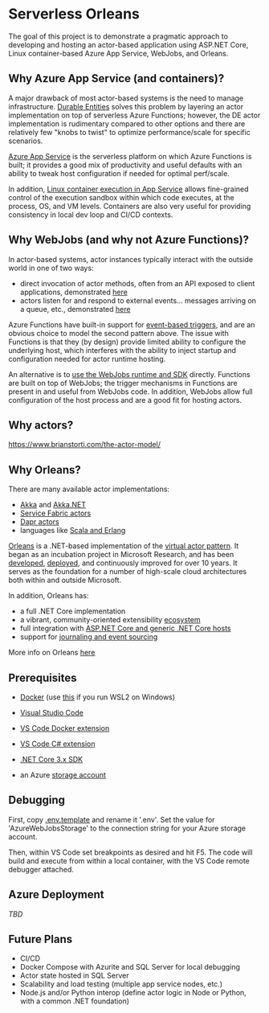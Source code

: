 # Serverless Orleans

The goal of this project is to demonstrate a pragmatic approach to developing and hosting an actor-based application using ASP.NET Core, Linux container-based Azure App Service, WebJobs, and Orleans.

## Why Azure App Service (and containers)?

A major drawback of most actor-based systems is the need to manage infrastructure. [Durable Entities](https://docs.microsoft.com/en-us/azure/azure-functions/durable/durable-functions-entities?tabs=csharp) solves this problem by layering an actor implementation on top of serverless Azure Functions; however, the DE actor implementation is rudimentary compared to other options and there are relatively few "knobs to twist" to optimize performance/scale for specific scenarios.

[Azure App Service](https://docs.microsoft.com/en-us/azure/app-service/) is the serverless platform on which Azure Functions is built; it provides a good mix of productivity and useful defaults with an ability to tweak host configuration if needed for optimal perf/scale.

In addition, [Linux container execution in App Service](https://docs.microsoft.com/en-us/azure/app-service/containers/quickstart-docker) allows fine-grained control of the execution sandbox within which code executes, at the process, OS, and VM levels. Containers are also very useful for providing consistency in local dev loop and CI/CD contexts.

## Why WebJobs (and why not Azure Functions)?

In actor-based systems, actor instances typically interact with the outside world in one of two ways:

- direct invocation of actor methods, often from an API exposed to client applications, demonstrated [here](./host/MessagesController.cs)
- actors listen for and respond to external events... messages arriving on a queue, etc., demonstrated [here](./host/MessagesListener.cs)

Azure Functions have built-in support for [event-based triggers](https://docs.microsoft.com/en-us/azure/azure-functions/functions-triggers-bindings), and are an obvious choice to model the second pattern above. The issue with Functions is that they (by design) provide limited ability to configure the underlying host, which interferes with the ability to inject startup and configuration needed for actor runtime hosting.

An alternative is to [use the WebJobs runtime and SDK](https://docs.microsoft.com/en-us/azure/app-service/webjobs-sdk-how-to) directly. Functions are built on top of WebJobs; the trigger mechanisms in Functions are present in and useful from WebJobs code. In addition, WebJobs allow full configuration of the host process and are a good fit for hosting actors.

## Why actors?

https://www.brianstorti.com/the-actor-model/

## Why Orleans?

There are many available actor implementations:

- [Akka](https://akka.io/) and [Akka.NET](https://getakka.net/)
- [Service Fabric actors](https://docs.microsoft.com/en-us/azure/service-fabric/service-fabric-reliable-actors-introduction)
- [Dapr actors](https://github.com/dapr/docs/tree/master/concepts/actors#actors-in-dapr)
- languages like [Scala and Erlang](https://medium.com/@emqtt/erlang-vs-scala-5b5190326ef5)

[Orleans](https://dotnet.github.io/orleans/Documentation/index.html) is a .NET-based implementation of the [virtual actor pattern](https://www.microsoft.com/en-us/research/publication/orleans-distributed-virtual-actors-for-programmability-and-scalability/). It began as an incubation project in Microsoft Research, and has been [developed](https://github.com/dotnet/orleans), [deployed](https://dotnet.github.io/orleans/Community/Who-Is-Using-Orleans.html), and continuously improved for over 10 years. It serves as the foundation for a number of high-scale cloud architectures both within and outside Microsoft.

In addition, Orleans has:

- a full .NET Core implementation
- a vibrant, community-oriented extensibility [ecosystem](https://github.com/OrleansContrib)
- full integration with [ASP.NET Core and generic .NET Core hosts](https://dotnet.github.io/orleans/Documentation/clusters_and_clients/configuration_guide/server_configuration.html)
- support for [journaling and event sourcing](https://dotnet.github.io/orleans/Documentation/grains/event_sourcing/index.html)

More info on Orleans [here](https://dotnet.github.io/orleans/Documentation/resources/links.html)

## Prerequisites

- [Docker](https://docs.docker.com/get-docker/) (use [this](https://docs.docker.com/docker-for-windows/wsl-tech-preview/) if you run WSL2 on Windows)

- [Visual Studio Code](https://code.visualstudio.com/download)

- [VS Code Docker extension](https://marketplace.visualstudio.com/items?itemName=ms-azuretools.vscode-docker)

- [VS Code C# extension](https://marketplace.visualstudio.com/items?itemName=ms-dotnettools.csharp)

- [.NET Core 3.x SDK](https://dotnet.microsoft.com/download)

- an Azure [storage account](https://docs.microsoft.com/en-us/azure/storage/common/storage-account-create?tabs=azure-portal)

## Debugging

First, copy [.env.template](./.env.template) and rename it '.env'. Set the value for 'AzureWebJobsStorage' to the connection string for your Azure storage account.

Then, within VS Code set breakpoints as desired and hit F5. The code will build and  execute from within a local container, with the VS Code remote debugger attached.

## Azure Deployment

_TBD_

## Future Plans

- CI/CD
- Docker Compose with Azurite and SQL Server for local debugging
- Actor state hosted in SQL Server
- Scalability and load testing (multiple app service nodes, etc.)
- Node.js and/or Python interop (define actor logic in Node or Python, with a common .NET foundation)
